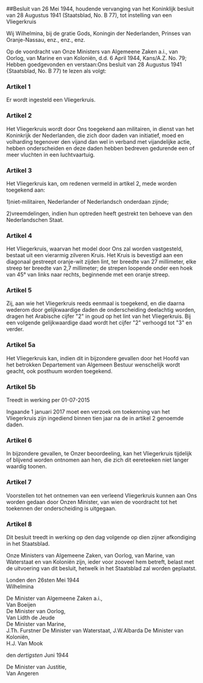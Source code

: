 <meta http-equiv='Content-Type' content='text/html; charset=utf-8' />

##Besluit van 26 Mei 1944, houdende vervanging van het Koninklijk besluit van 28 Augustus 1941 (Staatsblad, No. B 77), tot instelling van een Vliegerkruis

Wij Wilhelmina, bij de gratie Gods, Koningin der Nederlanden, Prinses van Oranje-Nassau, enz., enz., enz. 

Op de voordracht van Onze Ministers van Algemeene Zaken a.i., van Oorlog, van Marine en van Koloniën, d.d. 6 April 1944, Kans/A.Z. No. 79;
Hebben goedgevonden en verstaan:Ons besluit van 28 Augustus 1941 {Staatsblad, No. B 77) te lezen als volgt:    

### Artikel  1  

Er wordt ingesteld een Vliegerkruis. 

### Artikel  2  

Het Vliegerkruis wordt door Ons toegekend aan militairen, in dienst van het Koninkrijk der Nederlanden, die zich door daden van initiatief, moed en volharding tegenover den vijand dan wel in verband met vijandelijke actie, hebben onderscheiden en deze daden hebben bedreven gedurende een of meer vluchten in een luchtvaartuig. 

### Artikel  3  

Het Vliegerkruis kan, om redenen vermeld in artikel 2, mede worden toegekend aan:

1)niet-militairen, Nederlander of Nederlandsch onderdaan zijnde;

2)vreemdelingen, indien hun optreden heeft gestrekt ten behoeve van den Nederlandschen Staat. 

### Artikel  4  

Het Vliegerkruis, waarvan het model door Ons zal worden vastgesteld, bestaat uit een vierarmig zilveren Kruis. Het Kruis is bevestigd aan een diagonaal gestreept oranje-wit zijden lint, ter breedte van 27 millimeter, elke streep ter breedte van 2,7 millimeter; de strepen loopende onder een hoek van 45° van links naar rechts, beginnende met een oranje streep. 

### Artikel  5  

Zij, aan wie het Vliegerkruis reeds eenmaal is toegekend, en die daarna wederom door gelijkwaardige daden de onderscheiding deelachtig worden, dragen het Arabische cijfer "2" in goud op het lint van het Vliegerkruis. Bij een volgende gelijkwaardige daad wordt het cijfer "2" verhoogd tot "3" en verder. 

### Artikel  5a  

Het Vliegerkruis kan, indien dit in bijzondere gevallen door het Hoofd van het betrokken Departement van Algemeen Bestuur wenschelijk wordt geacht, ook posthuum worden toegekend.

### Artikel  5b  
Treedt in werking per 01-07-2015 

Ingaande 1 januari 2017 moet een verzoek om toekenning van het Vliegerkruis zijn ingediend binnen tien jaar na de in artikel 2 genoemde daden. 

### Artikel  6  

In bijzondere gevallen, te Onzer beoordeeling, kan het Vliegerkruis tijdelijk of blijvend worden ontnomen aan hen, die zich dit eereteeken niet langer waardig toonen. 

### Artikel  7  

Voorstellen tot het ontnemen van een verleend Vliegerkruis kunnen aan Ons worden gedaan door Onzen Minister, van wien de voordracht tot het toekennen der onderscheiding is uitgegaan. 

### Artikel  8  

Dit besluit treedt in werking op den dag volgende op dien zijner afkondiging in het Staatsblad. 

Onze Ministers van Algemeene Zaken, van Oorlog, van Marine, van Waterstaat en van Koloniën zijn, ieder voor zooveel hem betreft, belast met de uitvoering van dit besluit, hetwelk in het Staatsblad zal worden geplaatst.   

Londen den 
26sten Mei 1944  
Wilhelmina  

De Minister van Algemeene Zaken a.i.,  
Van Boeijen  
De Minister van Oorlog,  
Van Lidth de Jeude  
De Minister van Marine,  
J.Th. Furstner 
De Minister van Waterstaat, 
J.W.Albarda 
De Minister van Koloniën,  
H.J. Van Mook   

den *dertigsten* Juni 1944 

De Minister van Justitie,  
Van Angeren    

